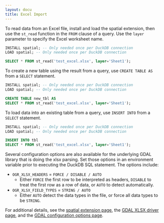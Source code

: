 ```yaml
---
layout: docu
title: Excel Import
---
```


To read data from an Excel file, install and load the spatial extension, then use the `st_read` function in the `FROM` clause of a query. 
Use the `layer` parameter to specify the Excel worksheet name.

```sql
INSTALL spatial; -- Only needed once per DuckDB connection
LOAD spatial; -- Only needed once per DuckDB connection

SELECT * FROM st_read('test_excel.xlsx', layer='Sheet1');
```

To create a new table using the result from a query, use `CREATE TABLE AS` from a `SELECT` statement.

```sql
INSTALL spatial; -- Only needed once per DuckDB connection
LOAD spatial; -- Only needed once per DuckDB connection

CREATE TABLE new_tbl AS 
SELECT * FROM st_read('test_excel.xlsx', layer='Sheet1');
```
To load data into an existing table from a query, use `INSERT INTO` from a `SELECT` statement.

```sql
INSTALL spatial; -- Only needed once per DuckDB connection
LOAD spatial; -- Only needed once per DuckDB connection

INSERT INTO tbl
SELECT * FROM st_read('test_excel.xlsx', layer='Sheet1');
```

Several configuration options are also available for the underlying GDAL library that is doing the xlsx parsing. 
Set those options in an environment variable prior to executing the DuckDB SQL statement.
The options include:
* `OGR_XLSX_HEADERS` = `FORCE / DISABLE / AUTO`
    * Either `FORCE` the first row to be interpreted as headers, `DISABLE` to treat the first row as a row of data, or `AUTO` to detect automatically.
* `OGR_XLSX_FIELD_TYPES` = `STRING / AUTO`
    * Either `AUTO` detect the data types in the file, or force all data types to be `STRING`.


For additional details, see the [spatial extension page](../../extensions/spatial), the [GDAL XLSX driver page](https://gdal.org/drivers/vector/xlsx.html), and the [GDAL configuration options page](https://gdal.org/user/configoptions.html#configoptions).